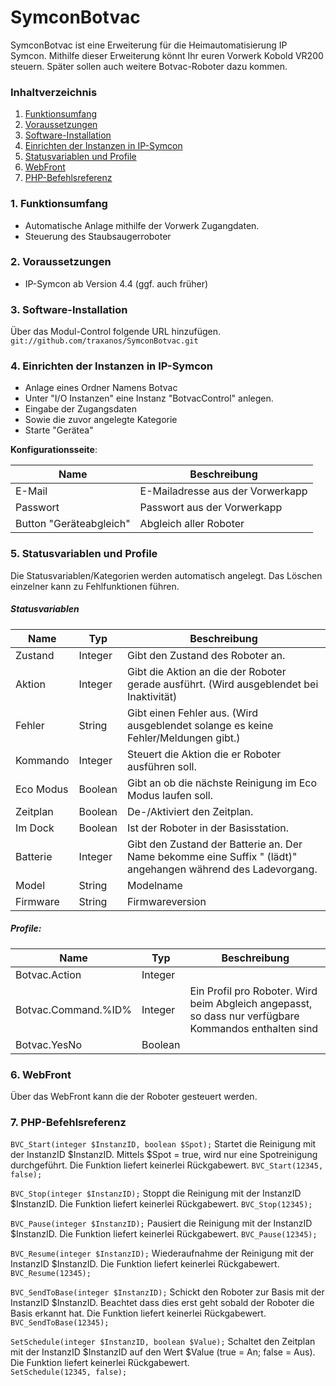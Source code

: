 # SymconBotvac

SymconBotvac ist eine Erweiterung für die Heimautomatisierung IP Symcon. Mithilfe dieser Erweiterung könnt Ihr euren Vorwerk Kobold VR200 steuern. Später sollen auch weitere Botvac-Roboter dazu kommen.

### Inhaltverzeichnis

1. [Funktionsumfang](#1-funktionsumfang)
2. [Voraussetzungen](#2-voraussetzungen)
3. [Software-Installation](#3-software-installation)
4. [Einrichten der Instanzen in IP-Symcon](#4-einrichten-der-instanzen-in-ip-symcon)
5. [Statusvariablen und Profile](#5-statusvariablen-und-profile)
6. [WebFront](#6-webfront)
7. [PHP-Befehlsreferenz](#7-php-befehlsreferenz)

### 1. Funktionsumfang

- Automatische Anlage mithilfe der Vorwerk Zugangdaten.
- Steuerung des Staubsaugerroboter

### 2. Voraussetzungen

- IP-Symcon ab Version 4.4 (ggf. auch früher)

### 3. Software-Installation

Über das Modul-Control folgende URL hinzufügen.  
`git://github.com/traxanos/SymconBotvac.git`  

### 4. Einrichten der Instanzen in IP-Symcon

- Anlage eines Ordner Namens Botvac
- Unter "I/O Instanzen" eine Instanz "BotvacControl" anlegen.
- Eingabe der Zugangsdaten
- Sowie die zuvor angelegte Kategorie
- Starte "Gerätea"

__Konfigurationsseite__:

Name                   | Beschreibung
---------------------- | ---------------------------------
E-Mail                 | E-Mailadresse aus der Vorwerkapp
Passwort               | Passwort aus der Vorwerkapp
Button "Geräteabgleich"| Abgleich aller Roboter

### 5. Statusvariablen und Profile

Die Statusvariablen/Kategorien werden automatisch angelegt. Das Löschen einzelner kann zu Fehlfunktionen führen.

##### Statusvariablen

Name         | Typ       | Beschreibung
------------ | --------- | ----------------
Zustand      | Integer   | Gibt den Zustand des Roboter an.
Aktion       | Integer   | Gibt die Aktion an die der Roboter gerade ausführt. (Wird ausgeblendet bei Inaktivität)
Fehler       | String    | Gibt einen Fehler aus. (Wird ausgeblendet solange es keine Fehler/Meldungen gibt.)
Kommando     | Integer   | Steuert die Aktion die er Roboter ausführen soll.
Eco Modus    | Boolean   | Gibt an ob die nächste Reinigung im Eco Modus laufen soll.
Zeitplan     | Boolean   | De-/Aktiviert den Zeitplan.
Im Dock      | Boolean   | Ist der Roboter in der Basisstation.
Batterie     | Integer   | Gibt den Zustand der Batterie an. Der Name bekomme eine Suffix " (lädt)" angehangen während des Ladevorgang.
Model        | String    | Modelname
Firmware     | String    | Firmwareversion

##### Profile:

Name                | Typ       | Beschreibung
------------------- | --------- | ----------------
Botvac.Action       | Integer   |
Botvac.Command.%ID% | Integer   | Ein Profil pro Roboter. Wird beim Abgleich angepasst, so dass nur verfügbare Kommandos enthalten sind
Botvac.YesNo        | Boolean   |

### 6. WebFront

Über das WebFront kann die der Roboter gesteuert werden.

### 7. PHP-Befehlsreferenz

`BVC_Start(integer $InstanzID, boolean $Spot);`
Startet die Reinigung mit der InstanzID $InstanzID.
Mittels $Spot = true, wird nur eine Spotreinigung durchgeführt.
Die Funktion liefert keinerlei Rückgabewert.
`BVC_Start(12345, false);`

`BVC_Stop(integer $InstanzID);`
Stoppt die Reinigung mit der InstanzID $InstanzID.
Die Funktion liefert keinerlei Rückgabewert.
`BVC_Stop(12345);`

`BVC_Pause(integer $InstanzID);`
Pausiert die Reinigung mit der InstanzID $InstanzID.
Die Funktion liefert keinerlei Rückgabewert.
`BVC_Pause(12345);`

`BVC_Resume(integer $InstanzID);`
Wiederaufnahme der Reinigung mit der InstanzID $InstanzID.
Die Funktion liefert keinerlei Rückgabewert.
`BVC_Resume(12345);`

`BVC_SendToBase(integer $InstanzID);`
Schickt den Roboter zur Basis mit der InstanzID $InstanzID.
Beachtet dass dies erst geht sobald der Roboter die Basis erkannt hat.
Die Funktion liefert keinerlei Rückgabewert.
`BVC_SendToBase(12345);`

`SetSchedule(integer $InstanzID, boolean $Value);`
Schaltet den Zeitplan mit der InstanzID $InstanzID auf den Wert $Value (true = An; false = Aus).  
Die Funktion liefert keinerlei Rückgabewert.  
`SetSchedule(12345, false);`
